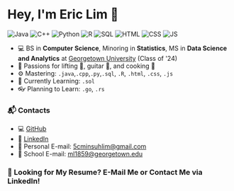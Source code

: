 # Hey, I'm Eric Lim 👋 

![Java](https://img.shields.io/badge/Java-Advanced-red)
![C++](https://img.shields.io/badge/C%2B%2B-Advanced-red)
![Python](https://img.shields.io/badge/Python-Advanced-red)
![R](https://img.shields.io/badge/R-Advanced-red)
![SQL](https://img.shields.io/badge/SQL-Advanced-red)
![HTML](https://img.shields.io/badge/HTML-Advanced-red)
![CSS](https://img.shields.io/badge/CSS-Intermediate-yellow)
![JS](https://img.shields.io/badge/JS-Beginner-brightgreen)

- 💻 BS in **Computer Science**, Minoring in **Statistics**, MS in **Data Science and Analytics** at [Georgetown University](https://www.georgetown.edu/) (Class of '24)
- 🎉 Passions for lifting 💪, guitar 🎸, and cooking 🍖
- ⚙️ Mastering: `.java`,`.cpp`,`.py`,`.sql`, `.R`, `.html`, `.css`, `.js`
- 🌱 Currently Learning: `.sol`
- 👓 Planning to Learn: `.go`, `.rs`


### 📬 Contacts
- 💻 [GitHub](https://github.com/5cminsuhlim)
- 💼 [LinkedIn](https://www.linkedin.com/in/eric-m-lim/)
- 📧 Personal E-mail: 5cminsuhlim@gmail.com
- 📧 School E-mail: ml1859@georgetown.edu


### 📃 Looking for My Resume? E-Mail Me or Contact Me via LinkedIn!
